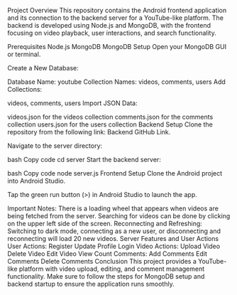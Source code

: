 Project Overview
This repository contains the Android frontend application and its connection to the backend server for a YouTube-like platform. The backend is developed using Node.js and MongoDB, with the frontend focusing on video playback, user interactions, and search functionality.

Prerequisites
Node.js
MongoDB
MongoDB Setup
Open your MongoDB GUI or terminal.

Create a New Database:

Database Name: youtube
Collection Names: videos, comments, users
Add Collections:

videos, comments, users
Import JSON Data:

videos.json for the videos collection
comments.json for the comments collection
users.json for the users collection
Backend Setup
Clone the repository from the following link: Backend GitHub Link.

Navigate to the server directory:

bash
Copy code
cd server
Start the backend server:

bash
Copy code
node server.js
Frontend Setup
Clone the Android project into Android Studio.

Tap the green run button (>) in Android Studio to launch the app.

Important Notes:
There is a loading wheel that appears when videos are being fetched from the server.
Searching for videos can be done by clicking on the upper left side of the screen.
Reconnecting and Refreshing: Switching to dark mode, connecting as a new user, or disconnecting and reconnecting will load 20 new videos.
Server Features and User Actions
User Actions:
Register
Update Profile
Login
Video Actions:
Upload Video
Delete Video
Edit Video
View Count
Comments:
Add Comments
Edit Comments
Delete Comments
Conclusion
This project provides a YouTube-like platform with video upload, editing, and comment management functionality. Make sure to follow the steps for MongoDB setup and backend startup to ensure the application runs smoothly.
